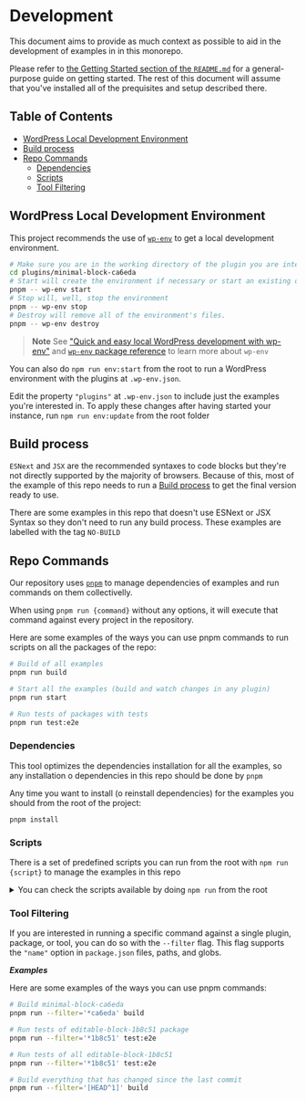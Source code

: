 # Development

This document aims to provide as much context as possible to aid in the development of examples in in this monorepo.

Please refer to [the Getting Started section of the `README.md`](README.md#getting-started) for a general-purpose guide on getting started. The rest of this document will assume that you've installed all of the prequisites and setup described there.


## Table of Contents

- [WordPress Local Development Environment](#wordpress-local-development-environment)
- [Build process](#build-process)
- [Repo Commands](#repo-commands)
  - [Dependencies](#dependencies)
  - [Scripts](#scripts)
  - [Tool Filtering](#tool-filtering)


## WordPress Local Development Environment

This project recommends the use of [`wp-env`](https://developer.wordpress.org/block-editor/getting-started/devenv/get-started-with-wp-env/) to get a local development environment. 

```bash
# Make sure you are in the working directory of the plugin you are interested in setting up the environment for
cd plugins/minimal-block-ca6eda
# Start will create the environment if necessary or start an existing one
pnpm -- wp-env start
# Stop will, well, stop the environment
pnpm -- wp-env stop
# Destroy will remove all of the environment's files.
pnpm -- wp-env destroy
```

> **Note**
> See ["Quick and easy local WordPress development with wp-env"](https://developer.wordpress.org/news/2023/03/quick-and-easy-local-wordpress-development-with-wp-env/) and [`wp-env` package reference](https://developer.wordpress.org/block-editor/reference-guides/packages/packages-env/) to learn more about `wp-env`

You can also do `npm run env:start` from the root to run a WordPress environment with the plugins at `.wp-env.json`. 

Edit the property `"plugins"` at `.wp-env.json` to include just the examples you're interested in. To apply these changes after having started your instance, run `npm run env:update` from the root folder

## Build process

`ESNext` and `JSX` are the recommended syntaxes to code blocks but they're not directly supported by the majority of browsers. Because of this, most of the example of this repo needs to run a [Build process](https://developer.wordpress.org/block-editor/how-to-guides/javascript/js-build-setup/) to get the final version ready to use.

There are some examples in this repo that doesn't use ESNext or JSX Syntax so they don't need to run any build process. These examples are labelled with the tag `NO-BUILD`

## Repo Commands

Our repository uses [`pnpm`](https://pnpm.io/) to manage dependencies of examples and run commands on them collectivelly. 

When using `pnpm run {command}` without any options, it will execute that command against every project in the repository. 

Here are some examples of the ways you can use pnpm commands to run scripts on all the packages of the repo:

```bash
# Build of all examples
pnpm run build

# Start all the examples (build and watch changes in any plugin)
pnpm run start

# Run tests of packages with tests
pnpm run test:e2e
```

### Dependencies

This tool optimizes the dependencies installation for all the examples, so any installation o dependencies in this repo should be done by `pnpm`

Any time you want to install (o reinstall dependencies) for the examples you should from the root of the project:

```
pnpm install
```

### Scripts

There is a set of predefined scripts you can run from the root with `npm run {script}` to manage the examples in this repo

<details>
  <summary>You can check the scripts available by doing <code>npm run</code> from the root</summary>

```bash
Lifecycle scripts included in monorepo@1.0.0:
  start
    pnpm -r run start
  preinstall
    npx only-allow pnpm

available via `npm run-script`:
  build
    pnpm -r run build
  plugin-zip
    pnpm -r run plugin-zip
  code:get
    node ./bin/randomHexCode.js
  env:start
    npx wp-env start
  env:start:debug
    npx wp-env start --xdebug
  env:update
    npx wp-env start --update
  env:restart
    npx wp-env destroy && npx wp-env start --update
  env:stop
    npx wp-env stop
  env:down
    npx wp-env stop
  env:destroy
    npx wp-env destroy
  env:logs
    npx wp-env logs all
  test:e2e
    wp-scripts test-e2e
  create-example
    node ./bin/createGutenbergExample/index.js
  get:hexcode
    node ./bin/randomHexCode.js
  table:update
    node ./bin/updateTableMarkdown.js
  zips:remove
    rimraf --verbose ./plugins/*/@gutenberg-examples
  zips:move
    copyfiles --verbose --flat './plugins/**/*.zip' zips
  deploy
    npm run build && npm run plugin-zip && make-dir zips && npm run zips:move && npm run zips:remove
```
</details>

### Tool Filtering

If you are interested in running a specific command against a single plugin, package, or tool, you can do so with the `--filter` flag. This flag supports the `"name"` option in `package.json` files, paths, and globs.

***Examples***

Here are some examples of the ways you can use pnpm commands:

```bash
# Build minimal-block-ca6eda 
pnpm run --filter='*ca6eda' build

# Run tests of editable-block-1b8c51 package
pnpm run --filter='*1b8c51' test:e2e

# Run tests of all editable-block-1b8c51
pnpm run --filter='*1b8c51' test:e2e

# Build everything that has changed since the last commit
pnpm run --filter='[HEAD^1]' build
```
